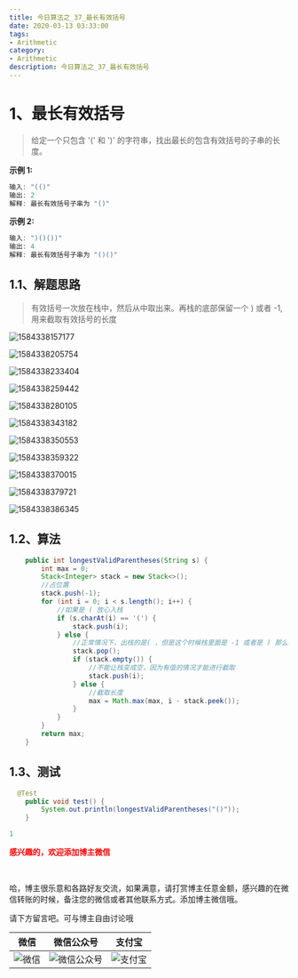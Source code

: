 ```yaml
---
title: 今日算法之_37_最长有效括号
date: 2020-03-13 03:33:00
tags: 
- Arithmetic
category: 
- Arithmetic
description: 今日算法之_37_最长有效括号
---
```




# 1、最长有效括号
> 给定一个只包含 '(' 和 ')' 的字符串，找出最长的包含有效括号的子串的长度。



**示例 1:**

```java
输入: "(()"
输出: 2
解释: 最长有效括号子串为 "()"
```


**示例 2:**

```java
输入: ")()())"
输出: 4
解释: 最长有效括号子串为 "()()"
```



## 1.1、解题思路 

> 有效括号一次放在栈中，然后从中取出来。再栈的底部保留一个 ) 或者 -1,用来截取有效括号的长度







![1584338157177](https://raw.githubusercontent.com/HealerJean/HealerJean.github.io/master/blogImages/1584338157177.png)



![1584338205754](https://raw.githubusercontent.com/HealerJean/HealerJean.github.io/master/blogImages/1584338205754.png)





![1584338233404](https://raw.githubusercontent.com/HealerJean/HealerJean.github.io/master/blogImages/1584338233404.png)



![1584338259442](https://raw.githubusercontent.com/HealerJean/HealerJean.github.io/master/blogImages/1584338259442.png)





![1584338280105](https://raw.githubusercontent.com/HealerJean/HealerJean.github.io/master/blogImages/1584338280105.png)





![1584338343182](https://raw.githubusercontent.com/HealerJean/HealerJean.github.io/master/blogImages/1584338343182.png)



![1584338350553](https://raw.githubusercontent.com/HealerJean/HealerJean.github.io/master/blogImages/1584338350553.png)



![1584338359322](https://raw.githubusercontent.com/HealerJean/HealerJean.github.io/master/blogImages/1584338359322.png)



![1584338370015](https://raw.githubusercontent.com/HealerJean/HealerJean.github.io/master/blogImages/1584338370015.png)





![1584338379721](https://raw.githubusercontent.com/HealerJean/HealerJean.github.io/master/blogImages/1584338379721.png)







![1584338386345](https://raw.githubusercontent.com/HealerJean/HealerJean.github.io/master/blogImages/1584338386345.png)






## 1.2、算法

```java
    public int longestValidParentheses(String s) {
        int max = 0;
        Stack<Integer> stack = new Stack<>();
        //占位置
        stack.push(-1);
        for (int i = 0; i < s.length(); i++) {
            //如果是 ( 放心入栈
            if (s.charAt(i) == '(') {
                stack.push(i);
            } else {
                //正常情况下，出栈的是( ，但是这个时候栈里面是 -1 或者是 ) 那么取出来栈就变成空了，所以如果是空的情况，还会把它放进去
                stack.pop();
                if (stack.empty()) {
                    //不能让栈变成空，因为有值的情况才能进行截取
                    stack.push(i);
                } else {
                    //截取长度
                    max = Math.max(max, i - stack.peek());
                }
            }
        }
        return max;
    }
```




## 1.3、测试 

```java
  @Test
    public void test() {
        System.out.println(longestValidParentheses("()"));
    }

1
```








  **<font  color="red">感兴趣的，欢迎添加博主微信 </font>**       

​    

哈，博主很乐意和各路好友交流，如果满意，请打赏博主任意金额，感兴趣的在微信转账的时候，备注您的微信或者其他联系方式。添加博主微信哦。    

请下方留言吧。可与博主自由讨论哦   



|微信 | 微信公众号|支付宝|
|:-------:|:-------:|:------:|
| ![微信](https://raw.githubusercontent.com/HealerJean/HealerJean.github.io/master/assets/img/tctip/weixin.jpg)|![微信公众号](https://raw.githubusercontent.com/HealerJean/HealerJean.github.io/master/assets/img/my/qrcode_for_gh_a23c07a2da9e_258.jpg)|![支付宝](https://raw.githubusercontent.com/HealerJean/HealerJean.github.io/master/assets/img/tctip/alpay.jpg) |



<link rel="stylesheet" href="https://unpkg.com/gitalk/dist/gitalk.css">

<script src="https://unpkg.com/gitalk@latest/dist/gitalk.min.js"></script> 
<div id="gitalk-container"></div>    
 <script type="text/javascript">
    var gitalk = new Gitalk({
		clientID: `1d164cd85549874d0e3a`,
		clientSecret: `527c3d223d1e6608953e835b547061037d140355`,
		repo: `HealerJean.github.io`,
		owner: 'HealerJean',
		admin: ['HealerJean'],
		id: 'B6xCxdhbzO50WxfY',
    });
    gitalk.render('gitalk-container');
</script> 

